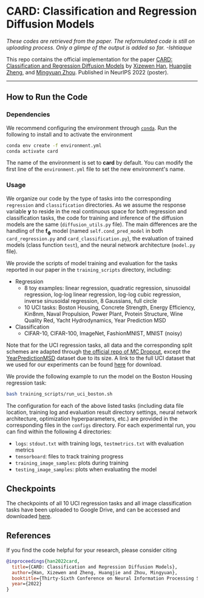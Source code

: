 # CARD: Classification and Regression Diffusion Models

*These codes are retrieved from the paper. The reformulated code is still on uploading process. Only a glimpe of the output is added so far. -Ishtiaque*

This repo contains the official implementation for the paper [CARD: Classification and Regression Diffusion Models](https://arxiv.org/pdf/2206.07275.pdf) by [Xizewen Han](https://www.linkedin.com/in/xizewenhan/), [Huangjie Zheng](https://huangjiezheng.com/), and [Mingyuan Zhou](https://mingyuanzhou.github.io/). Published in NeurIPS 2022 (poster).

--------------------

## How to Run the Code

### Dependencies

We recommend configuring the environment through [`conda`](https://conda.io/projects/conda/en/latest/user-guide/getting-started.html). Run the following to install and to activate the environment 

```sh
conda env create -f environment.yml
conda activate card
```

The name of the environment is set to **card** by default. You can modify the first line of the `environment.yml` file to set the new environment's name.

### Usage

We organize our code by the type of tasks into the corresponding `regression` and `classification` directories. As we assume the response variable $\boldsymbol{y}$ to reside in the real continuous space for both regression and classification tasks, the code for training and inference of the diffusion models are the same (`diffusion_utils.py` file). The main differences are the handling of the $\boldsymbol{f_{\phi}}$ model (named `self.cond_pred_model` in both `card_regression.py` and `card_classification.py`), the evaluation of trained models (class function `test`), and the neural network architecture (`model.py` file).

We provide the scripts of model training and evaluation for the tasks reported in our paper in the `training_scripts` directory, including:

* Regression
  * 8 toy examples: linear regression, quadratic regression, sinusoidal regression, log-log linear regression, log-log cubic regression, inverse sinusoidal regression, 8 Gaussians, full circle
  * 10 UCI tasks: Boston Housing, Concrete Strength, Energy Efficiency, Kin8nm, Naval Propulsion, Power Plant, Protein Structure, Wine Quality Red, Yacht Hydrodynamics, Year Prediction MSD
* Classification
  * CIFAR-10, CIFAR-100, ImageNet, FashionMNIST, MNIST (noisy)

Note that for the UCI regression tasks, all data and the corresponding split schemes are adapted through [the official repo of MC Dropout](https://github.com/yaringal/DropoutUncertaintyExps), except the [YearPredictionMSD](https://archive.ics.uci.edu/ml/datasets/yearpredictionmsd) dataset due to its size. A link to the full UCI dataset that we used for our experiments can be found [here](https://drive.google.com/drive/u/5/folders/16L5Dy9qw3StCY4AvtP98KA5xDZrtcHV3) for download.
  
We provide the following example to run the model on the Boston Housing regression task:

```sh
bash training_scripts/run_uci_boston.sh
```

The configuration for each of the above listed tasks (including data file location, training log and evaluation result directory settings, neural network architecture, optimization hyperparameters, etc.) are provided in the corresponding files in the `configs` directory. For each experimental run, you can find within the following 4 directories:

* `logs`: `stdout.txt` with training logs, `testmetrics.txt` with evaluation metrics
* `tensorboard`: files to track training progress
* `training_image_samples`: plots during training
* `testing_image_samples`: plots when evaluating the model

## Checkpoints

The checkpoints of all 10 UCI regression tasks and all image classification tasks have been uploaded to Google Drive, and can be accessed and downloaded [here](https://drive.google.com/drive/u/5/folders/1hWT3kW7KssDnfBMJVMedFC14JfELmczM).

## References

If you find the code helpful for your research, please consider citing
```bib
@inproceedings{han2022card,
  title={CARD: Classification and Regression Diffusion Models},
  author={Han, Xizewen and Zheng, Huangjie and Zhou, Mingyuan},
  booktitle={Thirty-Sixth Conference on Neural Information Processing Systems},
  year={2022}
}
```

